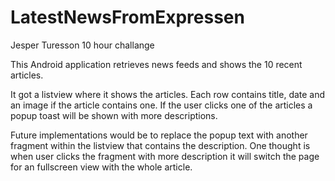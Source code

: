 # LatestNewsFromExpressen

Jesper Turesson
10 hour challange

This Android application retrieves news feeds and shows the 10 recent articles.

It got a listview where it shows the articles. Each row contains title, date and an image if the article contains one.
If the user clicks one of the articles a popup toast will be shown with more descriptions.



Future implementations would be to replace the popup text with another fragment within the listview 
that contains the description. 
One thought is when user clicks the fragment with more description it will switch the page for an fullscreen view with the whole article.


